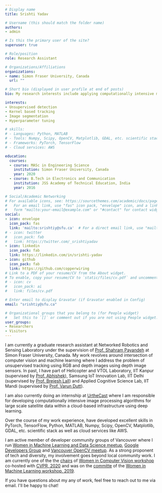 ```yaml
---
# Display name
title: Srishti Yadav

# Username (this should match the folder name)
authors:
- admin

# Is this the primary user of the site?
superuser: true

# Role/position
role: Research Assistant

# Organizations/Affiliations
organizations:
- name: Simon Fraser University, Canada
  url: ""

# Short bio (displayed in user profile at end of posts)
bio: My research interests include applying computationally intensive machine learning algorithm to computer vision algoritmns.

interests:
- Unsupervised detection
- Kernel based tracking
- Image segmentation
- Hyperparameter tuning

# skills:
# - Languages: Python, MATLAB
# - Tools: Numpy, Scipy, OpenCV, Matplotlib, GDAL, etc. scientific stack
# - Frameworks: PyTorch, TensorFlow
# - Cloud services: AWS

education:
  courses:
  - course: MASc in Engineering Science
    institution: Simon Fraser University, Canada
    year: 2020
  - course: B.Tech in Electronics and Communication
    institution: JSS Academy of Technical Education, India
    year: 2016

# Social/Academic Networking
# For available icons, see: https://sourcethemes.com/academic/docs/page-builder/#icons
#   For an email link, use "fas" icon pack, "envelope" icon, and a link in the
#   form "mailto:your-email@example.com" or "#contact" for contact widget.
social:
- icon: envelope
  icon_pack: fas
  link: 'mailto:srishtiy@sfu.ca'  # For a direct email link, use "mailto:test@example.org".
# - icon: twitter
#   icon_pack: fab
#   link: https://twitter.com/_srishtiyadav
- icon: linkedin
  icon_pack: fab
  link: https://linkedin.com/in/srishti-yadav
- icon: github
  icon_pack: fab
  link: https://github.com/copperwiring
# Link to a PDF of your resume/CV from the About widget.
# To enable, copy your resume/CV to `static/files/cv.pdf` and uncomment the lines below.
# - icon: cv
#   icon_pack: ai
#   link: files/cv.pdf

# Enter email to display Gravatar (if Gravatar enabled in Config)
email: "srishtiy@sfu.ca"

# Organizational groups that you belong to (for People widget)
#   Set this to `[]` or comment out if you are not using People widget.
user_groups:
- Researchers
- Visitors
---
```


I am currently a graduate research assistant at Networked Robotics and Sensing Laboratory under the supervision of [Prof. Shahram Payandeh](https://www.sfu.ca/engineering/faculty-and-staff/faculty/shahram_payandeh.html!) at Simon Fraser University, Canada. My work revolves around intersection of computer vision and machine learning where I address the problem of unsupervised tracking using RGB and depth images using depth image sensors. In past, I have part of Helicopter and VTOL Laboratory, IIT Kanpur (supervised by [Prof. Abhishek](http://www.iitk.ac.in/aero/abhishek/)), Samsung IoT Innovation Lab, IIT Delhi (supervised by [Prof. Brejesh Lall](http://web.iitd.ac.in/~brejesh/)) and Applied Cognitive Science Lab, IIT Mandi (supervised by [Prof. Varun Dutt](http://faculty.iitmandi.ac.in/~varun/)).

I am also currently doing an internship at [UrtheCast](https://www.urthecast.com/) where I am responsible for developing computationally intensive image processing algorithms for large scale satellite data within a cloud-based infrastructure using deep learning.

Over the course of my work experience,  have developed excellent skills in PyTorch, TensorFlow, Python, MATLAB, Numpy, Scipy, OpenCV, Matplotlib, GDAL, etc. scientific stack as well as cloud services like AWS.

I am active member of developer community groups of Vancouver where I run [Women in Machine Learning and Data Science meetup](https://www.meetup.com/Vancouver-Women-in-Machine-Learning-and-Data-Science/), [Google Developers Group](https://www.meetup.com/gdg-burnaby/) and [Vancouver OpenCV meetup](https://www.meetup.com/Vancouver-OpenCV-Meetup/). As a strong proponent of tech and diversity, my involvement goes beyond local community work. I am currently one of the the [chairs](https://sites.google.com/view/wicvworkshop-cvpr2020/committee) of [Women in Computer Vision workshop](https://sites.google.com/view/wicvworkshop-cvpr2020/) co-hosted with [CVPR, 2020](http://cvpr2020.thecvf.com/) and was on the [committe](https://wimlworkshop.org/2019/committee/) of the [Women in Machine Learning workshop, 2019](https://wimlworkshop.org/2019/).

If you have questions about my any of work, feel free to reach out to me via email. I'll be happy to chat!
